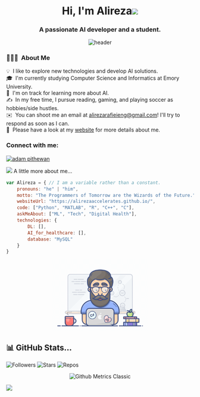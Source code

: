 
<h1 align="center">Hi, I'm Alireza<img width="30px" src="https://raw.githubusercontent.com/iampavangandhi/iampavangandhi/master/gifs/Hi.gif"></h1>
<h3 font-size="20" align="center">A passionate AI developer and a student.</h3>

<div align="center">

![header](https://raw.githubusercontent.com/chiraag-kakar/chiraag-kakar/master/hadder.gif)

</div>

### 👨🏻‍💻 &nbsp;About Me

💡 &nbsp;I like to explore new technologies and develop AI solutions.\
🎓 &nbsp;I'm currently studying Computer Science and Informatics at Emory University.\
🌱 &nbsp;I'm on track for learning more about AI.\
✍️ &nbsp;In my free time, I pursue reading, gaming, and playing soccer as hobbies/side hustles.\
✉️ &nbsp;You can shoot me an email at alirezarafieieng@gmail.com! I'll try to respond as soon as I can.\
📄 &nbsp;Please have a look at my [website](https://alirezaaccelerates.github.io/) for more details about me.


<h3 align="left">Connect with me:</h3>
<p align="left">
  <a href="https://www.linkedin.com/in/alireza-rafiei-ai/" target="blank"><img align="center"
      src="https://raw.githubusercontent.com/rahuldkjain/github-profile-readme-generator/master/src/images/icons/Social/linked-in-alt.svg"
      alt="adam pithewan" height="30" width="40" /></a>
</a>
<div align="center">
</div>
</div>
<img src="https://media.giphy.com/media/VgCDAzcKvsR6OM0uWg/giphy.gif" width="50"> 
</div>
A little more about me...


```javascript
var Alireza = { // I am a variable rather than a constant.
    pronouns: "he" | "him",
    motto: "The Programmers of Tomorrow are the Wizards of the Future.",
    websiteUrl: "https://alirezaaccelerates.github.io/",
    code: ["Python", "MATLAB", "R", "C++", "C"],
    askMeAbout: ["ML", "Tech", "Digital Health"],
    technologies: {
        DL: [],
        AI_for_healthcare: [],
        database: "MySQL"
    }
}
```

<div align="center">
<img align="center" style="width:16rem; height:auto" src="https://raw.githubusercontent.com/Elanza-48/Elanza-48/41a4790484e268102dfdab2b7c59d440d3ffafab/resources/img/geek.gif" />
</div>


## 📊 GitHub Stats...

![Followers](https://img.shields.io/github/followers/AlirezaAccelerates?style=social)
![Stars](https://img.shields.io/github/stars/AlirezaAccelerates?style=social)
![Repos](https://badges.pufler.dev/repos/AlirezaAccelerates)

<div align="center">

![Github Metrics Classic](https://metrics.lecoq.io/AlirezaAccelerates?template=classic)

</div>



<img src="http://github-readme-streak-stats.herokuapp.com?user=AlirezaRafiei9&theme=dark" width="700"></img>

</div>
